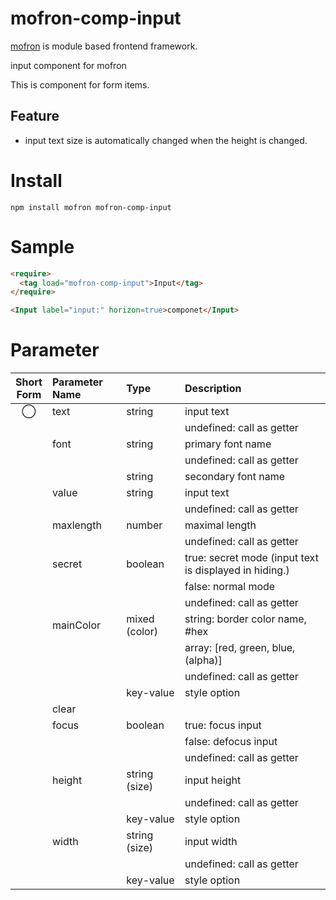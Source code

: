 # mofron-comp-input
[mofron](https://mofron.github.io/mofron/) is module based frontend framework.

input component for mofron

This is component for form items.

## Feature
 - input text size is automatically changed when the height is changed.

# Install
```
npm install mofron mofron-comp-input
```

# Sample
```html
<require>
  <tag load="mofron-comp-input">Input</tag>
</require>

<Input label="input:" horizon=true>componet</Input>
```

# Parameter

| Short<br>Form | Parameter Name | Type | Description |
|:-------------:|:---------------|:-----|:------------|
| ◯  | text | string | input text |
| | | | undefined: call as getter |
| | font | string | primary font name |
| | | | undefined: call as getter |
| | | string | secondary font name |
| | value | string | input text |
| | | | undefined: call as getter |
| | maxlength | number | maximal length |
| | | | undefined: call as getter |
| | secret | boolean | true: secret mode (input text is displayed in hiding.) |
| | | | false: normal mode |
| | | | undefined: call as getter |
| | mainColor | mixed (color) | string: border color name, #hex |
| | | | array: [red, green, blue, (alpha)] |
| | | | undefined: call as getter |
| | | key-value | style option |
| | clear | ||
| | focus | boolean | true: focus input |
| | | | false: defocus input |
| | | | undefined: call as getter |
| | height | string (size) | input height |
| | | | undefined: call as getter |
| | | key-value | style option |
| | width | string (size) | input width |
| | | | undefined: call as getter |
| | | key-value | style option |

